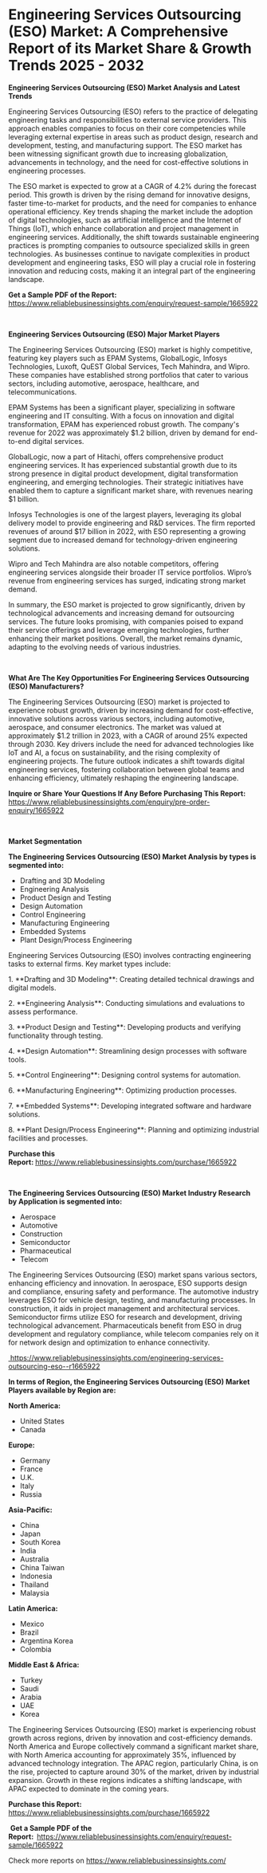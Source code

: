 <p><h1>Engineering Services Outsourcing (ESO) Market: A Comprehensive Report of its Market Share & Growth Trends 2025 - 2032</h1></p><p><strong>Engineering Services Outsourcing (ESO) Market Analysis and Latest Trends</strong></p>
<p><p>Engineering Services Outsourcing (ESO) refers to the practice of delegating engineering tasks and responsibilities to external service providers. This approach enables companies to focus on their core competencies while leveraging external expertise in areas such as product design, research and development, testing, and manufacturing support. The ESO market has been witnessing significant growth due to increasing globalization, advancements in technology, and the need for cost-effective solutions in engineering processes.</p><p>The ESO market is expected to grow at a CAGR of 4.2% during the forecast period. This growth is driven by the rising demand for innovative designs, faster time-to-market for products, and the need for companies to enhance operational efficiency. Key trends shaping the market include the adoption of digital technologies, such as artificial intelligence and the Internet of Things (IoT), which enhance collaboration and project management in engineering services. Additionally, the shift towards sustainable engineering practices is prompting companies to outsource specialized skills in green technologies. As businesses continue to navigate complexities in product development and engineering tasks, ESO will play a crucial role in fostering innovation and reducing costs, making it an integral part of the engineering landscape.</p></p>
<p><strong>Get a Sample PDF of the Report:&nbsp;</strong> <a href="https://www.reliablebusinessinsights.com/enquiry/request-sample/1665922?utm_campaign=2733&utm_medium=2&utm_source=Github&utm_content=ia&utm_term=09032025&utm_id=engineering-services-outsourcing-eso">https://www.reliablebusinessinsights.com/enquiry/request-sample/1665922</a></p>
<p>&nbsp;</p>
<p><strong>Engineering Services Outsourcing (ESO) Major Market Players</strong></p>
<p><p>The Engineering Services Outsourcing (ESO) market is highly competitive, featuring key players such as EPAM Systems, GlobalLogic, Infosys Technologies, Luxoft, QuEST Global Services, Tech Mahindra, and Wipro. These companies have established strong portfolios that cater to various sectors, including automotive, aerospace, healthcare, and telecommunications.</p><p>EPAM Systems has been a significant player, specializing in software engineering and IT consulting. With a focus on innovation and digital transformation, EPAM has experienced robust growth. The company's revenue for 2022 was approximately $1.2 billion, driven by demand for end-to-end digital services.</p><p>GlobalLogic, now a part of Hitachi, offers comprehensive product engineering services. It has experienced substantial growth due to its strong presence in digital product development, digital transformation engineering, and emerging technologies. Their strategic initiatives have enabled them to capture a significant market share, with revenues nearing $1 billion.</p><p>Infosys Technologies is one of the largest players, leveraging its global delivery model to provide engineering and R&D services. The firm reported revenues of around $17 billion in 2022, with ESO representing a growing segment due to increased demand for technology-driven engineering solutions.</p><p>Wipro and Tech Mahindra are also notable competitors, offering engineering services alongside their broader IT service portfolios. Wipro’s revenue from engineering services has surged, indicating strong market demand.</p><p>In summary, the ESO market is projected to grow significantly, driven by technological advancements and increasing demand for outsourcing services. The future looks promising, with companies poised to expand their service offerings and leverage emerging technologies, further enhancing their market positions. Overall, the market remains dynamic, adapting to the evolving needs of various industries.</p></p>
<p>&nbsp;</p>
<p><strong>What Are The Key Opportunities For Engineering Services Outsourcing (ESO) Manufacturers?</strong></p>
<p><p>The Engineering Services Outsourcing (ESO) market is projected to experience robust growth, driven by increasing demand for cost-effective, innovative solutions across various sectors, including automotive, aerospace, and consumer electronics. The market was valued at approximately $1.2 trillion in 2023, with a CAGR of around 25% expected through 2030. Key drivers include the need for advanced technologies like IoT and AI, a focus on sustainability, and the rising complexity of engineering projects. The future outlook indicates a shift towards digital engineering services, fostering collaboration between global teams and enhancing efficiency, ultimately reshaping the engineering landscape.</p></p>
<p><strong>Inquire or Share Your Questions If Any Before Purchasing This Report:</strong> <a href="https://www.reliablebusinessinsights.com/enquiry/pre-order-enquiry/1665922?utm_campaign=2733&utm_medium=2&utm_source=Github&utm_content=ia&utm_term=09032025&utm_id=engineering-services-outsourcing-eso">https://www.reliablebusinessinsights.com/enquiry/pre-order-enquiry/1665922</a></p>
<p>&nbsp;</p>
<p><strong>Market Segmentation</strong></p>
<p><strong>The Engineering Services Outsourcing (ESO) Market Analysis by types is segmented into:</strong></p>
<p><ul><li>Drafting and 3D Modeling</li><li>Engineering Analysis</li><li>Product Design and Testing</li><li>Design Automation</li><li>Control Engineering</li><li>Manufacturing Engineering</li><li>Embedded Systems</li><li>Plant Design/Process Engineering</li></ul></p>
<p><p>Engineering Services Outsourcing (ESO) involves contracting engineering tasks to external firms. Key market types include:</p><p>1. **Drafting and 3D Modeling**: Creating detailed technical drawings and digital models.</p><p>2. **Engineering Analysis**: Conducting simulations and evaluations to assess performance.</p><p>3. **Product Design and Testing**: Developing products and verifying functionality through testing.</p><p>4. **Design Automation**: Streamlining design processes with software tools.</p><p>5. **Control Engineering**: Designing control systems for automation.</p><p>6. **Manufacturing Engineering**: Optimizing production processes.</p><p>7. **Embedded Systems**: Developing integrated software and hardware solutions.</p><p>8. **Plant Design/Process Engineering**: Planning and optimizing industrial facilities and processes.</p></p>
<p><strong>Purchase this Report:&nbsp;</strong><a href="https://www.reliablebusinessinsights.com/purchase/1665922?utm_campaign=2733&utm_medium=2&utm_source=Github&utm_content=ia&utm_term=09032025&utm_id=engineering-services-outsourcing-eso">https://www.reliablebusinessinsights.com/purchase/1665922</a></p>
<p>&nbsp;</p>
<p><strong>The Engineering Services Outsourcing (ESO) Market Industry Research by Application is segmented into:</strong></p>
<p><ul><li>Aerospace</li><li>Automotive</li><li>Construction</li><li>Semiconductor</li><li>Pharmaceutical</li><li>Telecom</li></ul></p>
<p><p>The Engineering Services Outsourcing (ESO) market spans various sectors, enhancing efficiency and innovation. In aerospace, ESO supports design and compliance, ensuring safety and performance. The automotive industry leverages ESO for vehicle design, testing, and manufacturing processes. In construction, it aids in project management and architectural services. Semiconductor firms utilize ESO for research and development, driving technological advancement. Pharmaceuticals benefit from ESO in drug development and regulatory compliance, while telecom companies rely on it for network design and optimization to enhance connectivity.</p></p>
<p><a href="https://www.reliablebusinessinsights.com/engineering-services-outsourcing-eso--r1665922?utm_campaign=2733&utm_medium=2&utm_source=Github&utm_content=ia&utm_term=09032025&utm_id=engineering-services-outsourcing-eso">&nbsp;https://www.reliablebusinessinsights.com/engineering-services-outsourcing-eso--r1665922</a></p>
<p><strong>In terms of Region, the Engineering Services Outsourcing (ESO) Market Players available by Region are:</strong></p>
<p>
    <p> <strong> North America: </strong>
        <ul>
            <li>United States</li>
            <li>Canada</li>
        </ul>
        </p> 
    <p> <strong> Europe: </strong>
        <ul>
            <li>Germany</li>
            <li>France</li>
            <li>U.K.</li>
            <li>Italy</li>
            <li>Russia</li>
        </ul>
        </p> 
    <p> <strong> Asia-Pacific: </strong>
        <ul>
            <li>China</li>
            <li>Japan</li>
            <li>South Korea</li>
            <li>India</li>
            <li>Australia</li>
            <li>China Taiwan</li>
            <li>Indonesia</li>
            <li>Thailand</li>
            <li>Malaysia</li>
        </ul>
        </p> 
    <p> <strong> Latin America: </strong>
        <ul>
            <li>Mexico</li>
            <li>Brazil</li>
            <li>Argentina Korea</li>
            <li>Colombia</li>
        </ul>
        </p> 
    <p> <strong> Middle East & Africa: </strong>
        <ul>
            <li>Turkey</li>
            <li>Saudi</li>
            <li>Arabia</li>
            <li>UAE</li>
            <li>Korea</li>
        </ul>
    </p>
    </p>
<p><p>The Engineering Services Outsourcing (ESO) market is experiencing robust growth across regions, driven by innovation and cost-efficiency demands. North America and Europe collectively command a significant market share, with North America accounting for approximately 35%, influenced by advanced technology integration. The APAC region, particularly China, is on the rise, projected to capture around 30% of the market, driven by industrial expansion. Growth in these regions indicates a shifting landscape, with APAC expected to dominate in the coming years.</p></p>
<p><strong>Purchase this Report: </strong><a href="https://www.reliablebusinessinsights.com/purchase/1665922?utm_campaign=2733&utm_medium=2&utm_source=Github&utm_content=ia&utm_term=09032025&utm_id=engineering-services-outsourcing-eso">https://www.reliablebusinessinsights.com/purchase/1665922</a></p>
<p>&nbsp;<strong>Get a Sample PDF of the Report:&nbsp;&nbsp;</strong><a href="https://www.reliablebusinessinsights.com/enquiry/request-sample/1665922?utm_campaign=2733&utm_medium=2&utm_source=Github&utm_content=ia&utm_term=09032025&utm_id=engineering-services-outsourcing-eso">https://www.reliablebusinessinsights.com/enquiry/request-sample/1665922</a></p>
<p><strong></strong></p>
<p>Check more reports on <a href="https://www.reliablebusinessinsights.com/?utm_campaign=2733&utm_medium=2&utm_source=Github&utm_content=ia&utm_term=09032025&utm_id=engineering-services-outsourcing-eso">https://www.reliablebusinessinsights.com/</a></p>